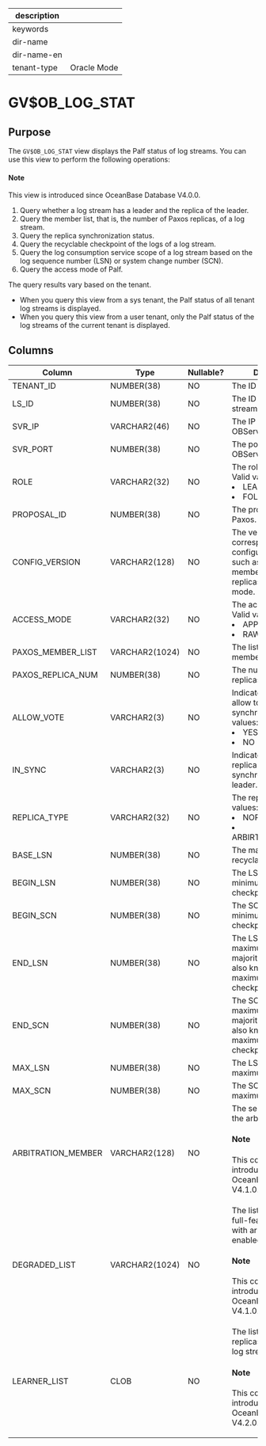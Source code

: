|description||
|---|---|
|keywords||
|dir-name||
|dir-name-en||
|tenant-type|Oracle Mode|

# GV$OB_LOG_STAT

## Purpose

The `GV$OB_LOG_STAT` view displays the Palf status of log streams. You can use this view to perform the following operations:

<main id="notice" type='explain'>
  <h4>Note</h4>
  <p>This view is introduced since OceanBase Database V4.0.0. </p>
</main>

1. Query whether a log stream has a leader and the replica of the leader.
2. Query the member list, that is, the number of Paxos replicas, of a log stream.
3. Query the replica synchronization status.
4. Query the recyclable checkpoint of the logs of a log stream.
5. Query the log consumption service scope of a log stream based on the log sequence number (LSN) or system change number (SCN).
6. Query the access mode of Palf.

The query results vary based on the tenant.

* When you query this view from a sys tenant, the Palf status of all tenant log streams is displayed.
* When you query this view from a user tenant, only the Palf status of the log streams of the current tenant is displayed.

## Columns

| Column | Type | Nullable? | Description |
| --- | --- | --- | --- |
| TENANT_ID | NUMBER(38) | NO | The ID of the tenant. |
| LS_ID | NUMBER(38) | NO | The ID of the log stream. |
| SVR_IP | VARCHAR2(46) | NO | The IP address of the OBServer node. |
| SVR_PORT | NUMBER(38) | NO | The port number of the OBServer node. |
| ROLE | VARCHAR2(32) | NO | The role of the replica. Valid values:<li>LEADER<li>FOLLOWER |
| PROPOSAL_ID | NUMBER(38) | NO | The proposal ID of Paxos. |
| CONFIG_VERSION | VARCHAR2(128) | NO | The version number corresponding to the configuration change, such as change of the member list, number of replicas, and access mode. |
| ACCESS_MODE | VARCHAR2(32) | NO | The access mode. Valid values:<li>APPEND<li>RAW_WRITE |
| PAXOS_MEMBER_LIST | VARCHAR2(1024) | NO | The list of Paxos members. |
| PAXOS_REPLICA_NUM | NUMBER(38) | NO | The number of Paxos replicas. |
| ALLOW_VOTE | VARCHAR2(3) | NO | Indicates whether to allow to vote in log synchronization. Valid values:<li>YES<li>NO |
| IN_SYNC | VARCHAR2(3) | NO | Indicates whether the replica is completely synchronized with the leader. |
| REPLICA_TYPE | VARCHAR2(32) | NO | The replica type. Valid values:<li>NORMAL_REPLICA<li>ARBIRTATION_REPLICA |
| BASE_LSN | NUMBER(38) | NO | The maximum recyclable checkpoint. |
| BEGIN_LSN | NUMBER(38) | NO | The LSN of the minimum consumption checkpoint. |
| BEGIN_SCN | NUMBER(38) | NO | The SCN of the minimum consumption checkpoint. |
| END_LSN | NUMBER(38) | NO | The LSN of the maximum consecutive majority checkpoint, also known as the maximum consumption checkpoint. |
| END_SCN | NUMBER(38) | NO | The SCN of the maximum consecutive majority checkpoint, also known as the maximum consumption checkpoint. |
| MAX_LSN | NUMBER(38) | NO | The LSN of the maximum write point. |
| MAX_SCN | NUMBER(38) | NO | The SCN of the maximum write point. |
| ARBITRATION_MEMBER | VARCHAR2(128) | NO | The server address of the arbitration member. <main id="notice" type='explain'><h4>Note</h4><p>This column is introduced since OceanBase Database V4.1.0.</p></main> |
| DEGRADED_LIST | VARCHAR2(1024) | NO | The list of degraded full-featured replicas with arbitration enabled. <main id="notice" type='explain'><h4>Note</h4><p>This column is introduced since OceanBase Database V4.1.0.</p></main> |
| LEARNER_LIST | CLOB | NO | The list of read-only replicas in the current log stream. <main id="notice" type='explain'><h4>Note</h4><p>This column is introduced since OceanBase Database V4.2.0.</p></main> |
